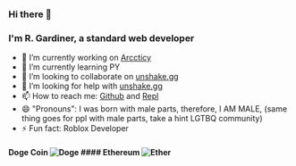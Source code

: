 ### Hi there 👋
### I'm R. Gardiner, a standard web developer

- 🔭 I’m currently working on [Arccticy](https://www.arccticy.repl.co)
- 🌱 I’m currently learning PY
- 👯 I’m looking to collaborate on [unshake.gg](https://replit.com/team/unshake)
- 🤔 I’m looking for help with [unshake.gg](https://replit.com/team/unshake)
- 📫 How to reach me: [Github](https://github.com/dudeactual) and [Repl](https://replit.com/@dudeactualdev)
- 😄 "Pronouns": I was born with male parts, therefore, I AM MALE, (same thing goes for ppl with male parts, take a hint LGTBQ community)
- ⚡ Fun fact: Roblox Developer

#### Doge Coin ![Doge](https://imagestorage.dudeactualdev.repl.co/Dogecoin_QR_code.png) #### Ethereum ![Ether](https://imagestorage.dudeactualdev.repl.co/Ethereum_QR_code.png)
